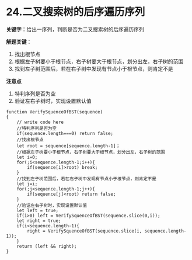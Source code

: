 # 24.二叉搜索树的后序遍历序列

**关键字**：给出一序列，判断是否为二叉搜索树的后序遍历序列

**解题关键**：

1. 找出根节点
2. 根据左子树要小于根节点，右子树要大于根节点，划分出左，右子树的范围
3. 找到左子树范围后，若在右子树中发现有节点小于根节点，则肯定不是

**注意点**

1. 特判序列是否为空
2. 验证左右子树时，实现设置默认值

```
function VerifySquenceOfBST(sequence)
{
    // write code here
    //特判序列是否为空
    if(sequence.length===0) return false;
    //找出根节点
    let root = sequence[sequence.length-1]；
    //根据左子树要小于根节点，右子树要大于根节点，划分出左，右子树的范围
    let i=0; 
    for(;i<sequence.length-1;i++){
        if(sequence[i]>root) break;
    }
    //找到左子树范围后，若在右子树中发现有节点小于根节点，则肯定不是
    let j=i;
    for(;j<sequence.length-1;j++){
        if(sequence[j]<root) return false;
    }
    //验证左右子树时，实现设置默认值
    let left = true;
    if(i>0) left = VerifySquenceOfBST(sequence.slice(0,i));
    let right = true;
    if(i<sequence.length-1){
        right = VerifySquenceOfBST(sequence.slice(i, sequence.length-1));
    }      
    return (left && right);
}
```

